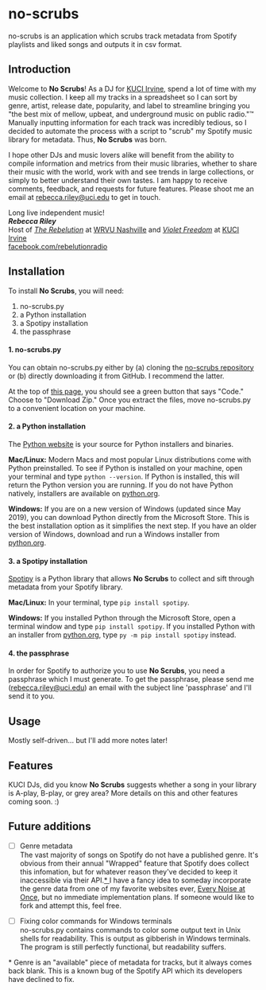 # no-scrubs
no-scrubs is an application which scrubs track metadata from Spotify playlists and liked songs and outputs it in csv format.

## Introduction
Welcome to **No Scrubs**!  As a DJ for [KUCI Irvine](https://kuci.org), spend a lot of time with my music collection.  I keep all my tracks in a spreadsheet so I can sort by genre, artist, release date, popularity, and label to streamline bringing you "the best mix of mellow, upbeat, and underground music on public radio."™  Manually inputting information for each track was incredibly tedious, so I decided to automate the process with a script to "scrub" my Spotify music library for metadata.  Thus, **No Scrubs** was born.

I hope other DJs and music lovers alike will benefit from the ability to compile information and metrics from their music libraries, whether to share their music with the world, work with and see trends in large collections, or simply to better understand their own tastes.  I am happy to receive comments, feedback, and requests for future features.  Please shoot me an email at rebecca.riley@uci.edu to get in touch.

Long live independent music!  
_**Rebecca Riley**_  
Host of [_The Rebelution_](https://facebook.com/rebelutionradio) at [WRVU Nashville](https://wrvu.org/) and [_Violet Freedom_](https://violetfreedom.kuci.org/) at [KUCI Irvine](https://kuci.org)  
[facebook.com/rebelutionradio](https://facebook.com/rebelutionradio)

## Installation
To install **No Scrubs**, you will need:
1.  no-scrubs.py
2.  a Python installation
3.  a Spotipy installation
4.  the passphrase

#### 1. no-scrubs.py
You can obtain no-scrubs.py either by (a) cloning the [no-scrubs repository](https://github.com/rebecca-riley/no-scrubs) or (b) directly downloading it from GitHub.  I recommend the latter.

At the top of [this page](https://github.com/rebecca-riley/no-scrubs), you should see a green button that says "Code."  Choose to "Download Zip."  Once you extract the files, move no-scrubs.py to a convenient location on your machine.

#### 2. a Python installation
The [Python website](https://www.python.org/downloads/) is your source for Python installers and binaries.

**Mac/Linux:** Modern Macs and most popular Linux distributions come with Python preinstalled.  To see if Python is installed on your machine, open your terminal and type `python --version`.  If Python is installed, this will return the Python version you are running.  If you do not have Python natively, installers are available on [python.org](https://www.python.org/downloads/).

**Windows:** If you are on a new version of Windows (updated since May 2019), you can download Python directly from the Microsoft Store.  This is the best installation option as it simplifies the next step.  If you have an older version of Windows, download and run a Windows installer from [python.org](https://www.python.org/downloads/).

#### 3. a Spotipy installation
[Spotipy](https://spotipy.readthedocs.io/) is a Python library that allows **No Scrubs** to collect and sift through metadata from your Spotify library.

**Mac/Linux:** In your terminal, type `pip install spotipy`.

**Windows:** If you installed Python through the Microsoft Store, open a terminal window and type `pip install spotipy`.  If you installed Python with an installer from [python.org](https://www.python.org/downloads/), type `py -m pip install spotipy` instead.

#### 4. the passphrase
In order for Spotify to authorize you to use **No Scrubs**, you need a passphrase which I must generate.  To get the passphrase, please send me (rebecca.riley@uci.edu) an email with the subject line 'passphrase' and I'll send it to you.

## Usage
Mostly self-driven... but I'll add more notes later!

## Features
KUCI DJs, did you know **No Scrubs** suggests whether a song in your library is A-play, B-play, or grey area?  More details on this and other features coming soon. :)

## Future additions
- [ ] Genre metadata  
The vast majority of songs on Spotify do not have a published genre.  It's obvious from their annual "Wrapped" feature that Spotify does collect this infomation, but for whatever reason they've decided to keep it inaccessible via their API.[* ](#ftnt1)  I have a fancy idea to someday incorporate the genre data from one of my favorite websites ever, [Every Noise at Once](https://everynoise.com/), but no immediate implementation plans.  If someone would like to fork and attempt this, feel free.

- [ ] Fixing color commands for Windows terminals  
no-scrubs.py contains commands to color some output text in Unix shells for readability.  This is output as gibberish in Windows terminals.  The program is still perfectly functional, but readability suffers.

<a name="ftnt1">*</a> Genre is an "available" piece of metadata for tracks, but it always comes back blank.  This is a known bug of the Spotify API which its developers have declined to fix.
